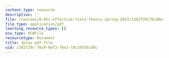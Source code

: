 ```yaml
---
content_type: resource
description: ''
file: /courses/8-851-effective-field-theory-spring-2013/1382f29c76c80ef3f6e3c0c34fd5cd0c_HKkSPqCOmD0.pdf
file_type: application/pdf
learning_resource_types: []
ocw_type: OCWFile
resourcetype: Document
title: 3play pdf file
uid: 1382f29c-76c8-0ef3-f6e3-c0c34fd5cd0c
---
```

